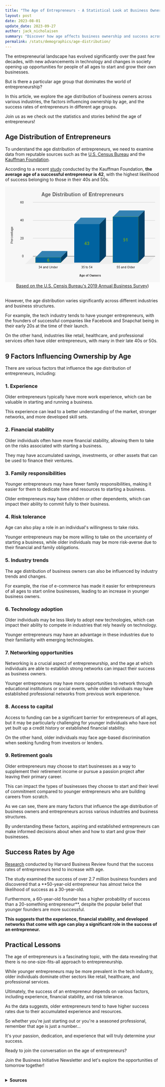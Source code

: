 ```yaml
---
title: "The Age of Entrepreneurs - A Statistical Look at Business Ownership by Age"
layout: post
date: 2023-08-01
update_date: 2023-09-27
author: jack_nicholaisen
summary: "Discover how age affects business ownership and success across industries & compare business success rates between the rookie and the weathered veteran!"
permalink: /stats/demographics/age-distribution/
--- 
```


The entrepreneurial landscape has evolved significantly over the past few decades, with new advancements in technology and changes in society opening up opportunities for people of all ages to start and grow their own businesses. 

But is there a particular age group that dominates the world of entrepreneurship? 

In this article, we explore the age distribution of business owners across various industries, the factors influencing ownership by age, and the success rates of entrepreneurs in different age groups. 

Join us as we check out the statistics and stories behind the age of entrepreneurs!

## Age Distribution of Entrepreneurs

To understand the age distribution of entrepreneurs, we need to examine data from reputable sources such as the [U.S. Census Bureau](https://www.census.gov/) and the [Kauffman Foundation](https://www.kauffman.org/). 

According to a recent [study](https://www.inc.com/jeff-haden/the-most-successful-entrepreneurs-are-older-than-you-think-new-study-says.html) conducted by the Kauffman Foundation, **the average age of a successful entrepreneur is 42**, with the highest likelihood of success belonging to those in their 40s and 50s.


<center>
<img alt="Age Distribution of Entrepreneurs" src="/images/posts-content/age-distribution-entrepreneurs.png">
<a href="https://www.census.gov/library/visualizations/2020/comm/business-owners-ages.html">Based on the U.S. Censis Bureau's 2019 Annual Business Survey</a>)
</center>
</br>

However, the age distribution varies significantly across different industries and business structures. 

For example, the tech industry tends to have younger entrepreneurs, with the founders of successful companies like Facebook and Snapchat being in their early 20s at the time of their launch.

On the other hand, industries like retail, healthcare, and professional services often have older entrepreneurs, with many in their late 40s or 50s.

## 9 Factors Influencing Ownership by Age

There are various factors that influence the age distribution of entrepreneurs, including:

### 1.  Experience

Older entrepreneurs typically have more work experience, which can be valuable in starting and running a business. 

This experience can lead to a better understanding of the market, stronger networks, and more developed skill sets.

### 2.  Financial stability

Older individuals often have more financial stability, allowing them to take on the risks associated with starting a business. 

They may have accumulated savings, investments, or other assets that can be used to finance their ventures.

### 3. Family responsibilities

Younger entrepreneurs may have fewer family responsibilities, making it easier for them to dedicate time and resources to starting a business. 

Older entrepreneurs may have children or other dependents, which can impact their ability to commit fully to their business.

### 4.  Risk tolerance

Age can also play a role in an individual's willingness to take risks. 

Younger entrepreneurs may be more willing to take on the uncertainty of starting a business, while older individuals may be more risk-averse due to their financial and family obligations.

### 5.  Industry trends

The age distribution of business owners can also be influenced by industry trends and changes. 

For example, the rise of e-commerce has made it easier for entrepreneurs of all ages to start online businesses, leading to an increase in younger business owners.

### 6.  Technology adoption

Older individuals may be less likely to adopt new technologies, which can impact their ability to compete in industries that rely heavily on technology. 

Younger entrepreneurs may have an advantage in these industries due to their familiarity with emerging technologies.

### 7.  Networking opportunities

Networking is a crucial aspect of entrepreneurship, and the age at which individuals are able to establish strong networks can impact their success as business owners. 

Younger entrepreneurs may have more opportunities to network through educational institutions or social events, while older individuals may have established professional networks from previous work experience.

### 8.  Access to capital

Access to funding can be a significant barrier for entrepreneurs of all ages, but it may be particularly challenging for younger individuals who have not yet built up a credit history or established financial stability. 

On the other hand, older individuals may face age-based discrimination when seeking funding from investors or lenders.

### 9.  Retirement goals

Older entrepreneurs may choose to start businesses as a way to supplement their retirement income or pursue a passion project after leaving their primary career. 

This can impact the types of businesses they choose to start and their level of commitment compared to younger entrepreneurs who are building careers from scratch.

As we can see, there are many factors that influence the age distribution of business owners and entrepreneurs across various industries and business structures. 

By understanding these factors, aspiring and established entrepreneurs can make informed decisions about when and how to start and grow their businesses.

## Success Rates by Age

[Research](https://hbr.org/2018/07/research-the-average-age-of-a-successful-startup-founder-is-45) conducted by Harvard Business Review found that the success rates of entrepreneurs tend to increase with age. 

The study examined the success of over 2.7 million business founders and discovered that a **50-year-old entrepreneur has almost twice the likelihood of success as a 30-year-old. 

Furthermore, a 60-year-old founder has a higher probability of success than a 20-something entrepreneur**, despite the popular belief that younger founders are more successful.

**This suggests that the experience, financial stability, and developed networks that come with age can play a significant role in the success of an entrepreneur.**

## Practical Lessons

The age of entrepreneurs is a fascinating topic, with the data revealing that there is no one-size-fits-all approach to entrepreneurship. 

While younger entrepreneurs may be more prevalent in the tech industry, older individuals dominate other sectors like retail, healthcare, and professional services.

Ultimately, the success of an entrepreneur depends on various factors, including experience, financial stability, and risk tolerance. 

As the data suggests, older entrepreneurs tend to have higher success rates due to their accumulated experience and resources. 

So whether you're just starting out or you're a seasoned professional, remember that age is just a number...

It's your passion, dedication, and experience that will truly determine your success.

Ready to join the conversation on the age of entrepreneurs? 

Join the Business Initiative Newsletter and let's explore the opportunities of tomorrow together!

<br>
<details>
<summary><b>Sources</b></summary>
<br>
<ul>
    <li><a href="https://www.census.gov/">U.S. Census Bureau</a></li>
    <li><a href="https://www.kauffman.org/">Kauffman Foundation</a></li>
    <li><a href="https://www.inc.com/jeff-haden/the-most-successful-entrepreneurs-are-older-than-you-think-new-study-says.html">Inc. - The Most Successful Entrepreneurs Are Older Than You Think</a></li>
    <li><a href="https://hbr.org/2018/07/research-the-average-age-of-a-successful-startup-founder-is-45">Harvard Business Review - Research: The Average Age of a Successful Startup Founder Is 45</a></li>
</ul>
</details>
